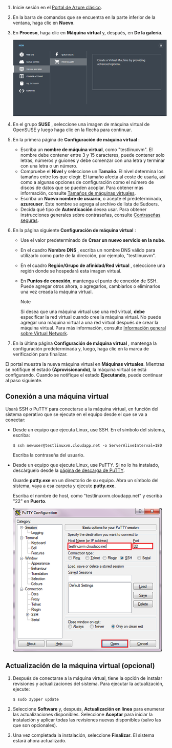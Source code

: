 1. Inicie sesión en el [Portal de Azure clásico](http://manage.windowsazure.com).  
2. En la barra de comandos que se encuentra en la parte inferior de la ventana, haga clic en **Nuevo**.
3. En **Proceso**, haga clic en **Máquina virtual** y, después, en **De la galería**.
   
    ![Crear una máquina virtual][Image1]
4. En el grupo **SUSE** , seleccione una imagen de máquina virtual de OpenSUSE y luego haga clic en la flecha para continuar.
5. En la primera página de **Configuración de máquina virtual** :
   
   * Escriba un **nombre de máquina virtual**, como "testlinuxvm". El nombre debe contener entre 3 y 15 caracteres, puede contener solo letras, números y guiones y debe comenzar con una letra y terminar con una letra o un número.
   * Compruebe el **Nivel** y seleccione un **Tamaño**. El nivel determina los tamaños entre los que elegir. El tamaño afecta al coste de usarla, así como a algunas opciones de configuración como el número de discos de datos que se pueden acoplar. Para obtener más información, consulte [Tamaños de máquinas virtuales](../articles/virtual-machines/virtual-machines-linux-sizes.md?toc=%2fazure%2fvirtual-machines%2flinux%2ftoc.json).
   * Escriba un **Nuevo nombre de usuario**, o acepte el predeterminado, **azureuser**. Este nombre se agrega al archivo de lista de Sudoers.
   * Decida qué tipo de **Autenticación** desea usar. Para obtener instrucciones generales sobre contraseñas, consulte [Contraseñas seguras](http://msdn.microsoft.com/library/ms161962.aspx).
6. En la página siguiente **Configuración de máquina virtual** :
   
   * Use el valor predeterminado de **Crear un nuevo servicio en la nube**.
   * En el cuadro **Nombre DNS** , escriba un nombre DNS válido para utilizarlo como parte de la dirección, por ejemplo, "testlinuxvm".
   * En el cuadro **Región/Grupo de afinidad/Red virtual** , seleccione una región donde se hospedará esta imagen virtual.
   * En **Puntos de conexión**, mantenga el punto de conexión de SSH. Puede agregar otros ahora, o agregarlos, cambiarlos o eliminarlos una vez creada la máquina virtual.
     
     > [!NOTE]
     > Si desea que una máquina virtual use una red virtual, **debe** especificar la red virtual cuando cree la máquina virtual. No puede agregar una máquina virtual a una red virtual después de crear la máquina virtual. Para más información, consulte [Información general sobre Virtual Network](../articles/virtual-network/virtual-networks-overview.md).
     > 
     > 
7. En la última página **Configuración de máquina virtual** , mantenga la configuración predeterminada y, luego, haga clic en la marca de verificación para finalizar.

El portal muestra la nueva máquina virtual en **Máquinas virtuales**. Mientras se notifique el estado **(Aprovisionando)**, la máquina virtual se está configurando. Cuando se notifique el estado **Ejecutando**, puede continuar al paso siguiente.

## <a name="connect-to-the-virtual-machine"></a>Conexión a una máquina virtual
Usará SSH o PuTTY para conectarse a la máquina virtual, en función del sistema operativo que se ejecute en el equipo desde el que se va a conectar:

* Desde un equipo que ejecuta Linux, use SSH. En el símbolo del sistema, escriba:
  
    `$ ssh newuser@testlinuxvm.cloudapp.net -o ServerAliveInterval=180`
  
    Escriba la contraseña del usuario.
* Desde un equipo que ejecute Linux, use PuTTY. Si no lo ha instalado, descárguelo desde la [página de descarga de PuTTY][PuTTYDownload].
  
    Guarde **putty.exe** en un directorio de su equipo. Abra un símbolo del sistema, vaya a esa carpeta y ejecute **putty.exe**.
  
    Escriba el nombre de host, como "testlinuxvm.cloudapp.net" y escriba "22" en **Puerto**.
  
    ![Pantalla de PuTTY][Image6]  

## <a name="update-the-virtual-machine-optional"></a>Actualización de la máquina virtual (opcional)
1. Después de conectarse a la máquina virtual, tiene la opción de instalar revisiones y actualizaciones del sistema. Para ejecutar la actualización, ejecute:
   
    `$ sudo zypper update`
2. Seleccione **Software** y, después, **Actualización en línea** para enumerar las actualizaciones disponibles. Seleccione **Aceptar** para iniciar la instalación y aplicar todas las revisiones nuevas disponibles (salvo las que son opcionales).
3. Una vez completada la instalación, seleccione **Finalizar**.  El sistema estará ahora actualizado.

[PuTTYDownload]: http://www.puttyssh.org/download.html

[Image1]: ./media/create-and-configure-opensuse-vm-in-portal/CreateVM.png

[Image6]: ./media/create-and-configure-opensuse-vm-in-portal/putty.png


<!--HONumber=Feb17_HO3-->


